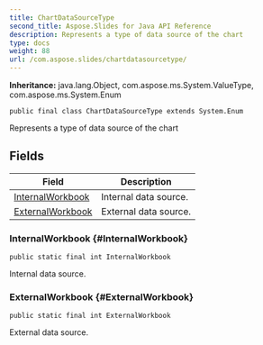 ```yaml
---
title: ChartDataSourceType
second_title: Aspose.Slides for Java API Reference
description: Represents a type of data source of the chart
type: docs
weight: 88
url: /com.aspose.slides/chartdatasourcetype/
---
```

**Inheritance:**
java.lang.Object, com.aspose.ms.System.ValueType, com.aspose.ms.System.Enum
```
public final class ChartDataSourceType extends System.Enum
```

Represents a type of data source of the chart
## Fields

| Field | Description |
| --- | --- |
| [InternalWorkbook](#InternalWorkbook) | Internal data source. |
| [ExternalWorkbook](#ExternalWorkbook) | External data source. |
### InternalWorkbook {#InternalWorkbook}
```
public static final int InternalWorkbook
```


Internal data source.

### ExternalWorkbook {#ExternalWorkbook}
```
public static final int ExternalWorkbook
```


External data source.


